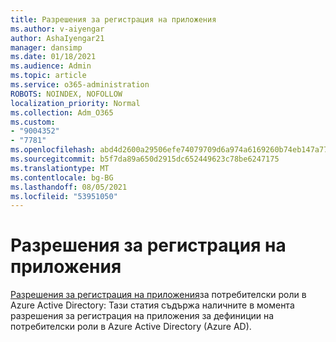 ```yaml
---
title: Разрешения за регистрация на приложения
ms.author: v-aiyengar
author: AshaIyengar21
manager: dansimp
ms.date: 01/18/2021
ms.audience: Admin
ms.topic: article
ms.service: o365-administration
ROBOTS: NOINDEX, NOFOLLOW
localization_priority: Normal
ms.collection: Adm_O365
ms.custom:
- "9004352"
- "7781"
ms.openlocfilehash: abd4d2600a29506efe74079709d6a974a6169260b74eb147a7787722c4b799c5
ms.sourcegitcommit: b5f7da89a650d2915dc652449623c78be6247175
ms.translationtype: MT
ms.contentlocale: bg-BG
ms.lasthandoff: 08/05/2021
ms.locfileid: "53951050"
---
```

# <a name="app-registration-permissions"></a>Разрешения за регистрация на приложения

[Разрешения за регистрация на приложения](https://docs.microsoft.com/azure/active-directory/roles/custom-available-permissions)за потребителски роли в Azure Active Directory: Тази статия съдържа наличните в момента разрешения за регистрация на приложения за дефиниции на потребителски роли в Azure Active Directory (Azure AD).
